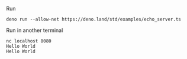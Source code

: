  Run
 ```
 deno run --allow-net https://deno.land/std/examples/echo_server.ts
 ```

 Run in another terminal
 ```
 nc localhost 8080
 Hello World
 Hello World
 ```
